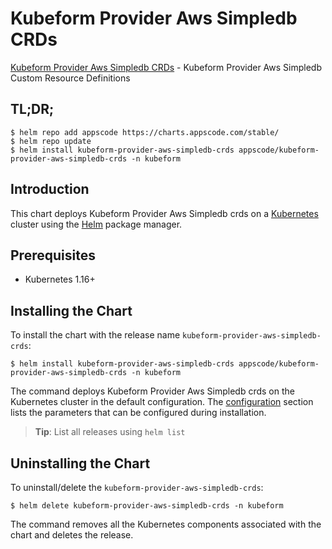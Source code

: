 # Kubeform Provider Aws Simpledb CRDs

[Kubeform Provider Aws Simpledb CRDs](https://github.com/kubeform) - Kubeform Provider Aws Simpledb Custom Resource Definitions

## TL;DR;

```console
$ helm repo add appscode https://charts.appscode.com/stable/
$ helm repo update
$ helm install kubeform-provider-aws-simpledb-crds appscode/kubeform-provider-aws-simpledb-crds -n kubeform
```

## Introduction

This chart deploys Kubeform Provider Aws Simpledb crds on a [Kubernetes](http://kubernetes.io) cluster using the [Helm](https://helm.sh) package manager.

## Prerequisites

- Kubernetes 1.16+

## Installing the Chart

To install the chart with the release name `kubeform-provider-aws-simpledb-crds`:

```console
$ helm install kubeform-provider-aws-simpledb-crds appscode/kubeform-provider-aws-simpledb-crds -n kubeform
```

The command deploys Kubeform Provider Aws Simpledb crds on the Kubernetes cluster in the default configuration. The [configuration](#configuration) section lists the parameters that can be configured during installation.

> **Tip**: List all releases using `helm list`

## Uninstalling the Chart

To uninstall/delete the `kubeform-provider-aws-simpledb-crds`:

```console
$ helm delete kubeform-provider-aws-simpledb-crds -n kubeform
```

The command removes all the Kubernetes components associated with the chart and deletes the release.


